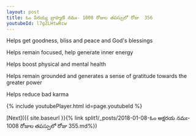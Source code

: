 ```yaml
---
layout: post
title: ఓం పేరయ్య బ్రాహ్మణే నమః- 1008 రోజుల తపస్సులో రోజు  356
youtubeId: l7gZLHtwRcw
---
```

 
 
Helps get goodness, bliss and peace and God's blessings
 
Helps remain focused, help generate inner energy 
 
Helps boost physical and mental health 
 
Helps remain grounded and generates a sense of gratitude towards the greater power 
 
Helps reduce bad karma
 
 
 
 


{% include youtubePlayer.html id=page.youtubeId %}
 
[Next]({{ site.baseurl }}{% link  split1/_posts/2018-01-08-ఓం అక్షరయ నమః- 1008 రోజుల తపస్సులో రోజు  355.md%})
 
